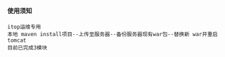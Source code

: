 ####  使用须知

    itop运维专用
    本地 maven install项目--上传至服务器--备份服务器现有war包--替换新 war并重启tomcat
    目前已完成3模块
